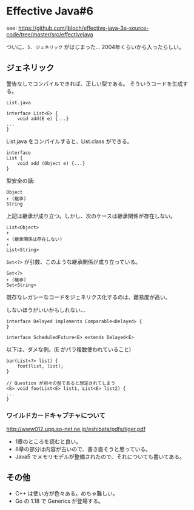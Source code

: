 # Effective Java#6
see: https://github.com/jbloch/effective-java-3e-source-code/tree/master/src/effectivejava

ついに、`5. ジェネリック` がはじまった...
2004年くらいから入ったらしい。

## ジェネリック
警告なしでコンパイルできれば、正しい型である。
そういうコードを生成する。

```
List.java

interface List<E> {
    void add(E e) {...}
...
}
```

List.java をコンパイルすると、List.class ができる。

```List.class
interface
List {
    void add (Object e) {...}
}
```

型安全の話:

```
Object
↑ (継承)
String
```
上記は継承が成り立つ。しかし、次のケースは継承関係が存在しない。
```
List<Object>
↑ 
✕ (継承関係は存在しない)
↑
List<String>
```

`Set<?>` が引数、このような継承関係が成り立っている。
```
Set<?>
↑ (継承)
Set<String>
```

既存なレガシーなコードをジェネリクス化するのは、難易度が高い。

しないほうがいいかもしれない...

```
interface Delayed implements Comparable<Delayed> {
}

interface ScheduledFuture<E> extends Delayed<E>
```

以下は、ダメな例。(E がパラ複数使われていること)
```
bar(List<?> list) {
    foot(list, list);
}

// Question が別々の型であると想定されてしまう
<E> void foo(List<E> list1, List<E> list2) {
...
}
```

### ワイルドカードキャプチャについて
http://www012.upp.so-net.ne.jp/eshibata/pdfs/tiger.pdf  

- 1章のところを読むと良い。
- 8章の部分は内容が古いので、書き直そうと思っている。
- Java5 でメモリモデルが整備されたので、それについても書いてある。

## その他
- C++ は使い方が色々ある。めちゃ難しい。
- Go の 1.18 で Generics が登場する。
